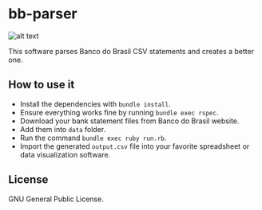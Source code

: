 # bb-parser 

![alt text](https://travis-ci.org/brunoald/bb-parser.svg?branch=master "Build status")

This software parses Banco do Brasil CSV statements and creates a better one.

## How to use it

- Install the dependencies with `bundle install`.
- Ensure everything works fine by running `bundle exec rspec`.
- Download your bank statement files from Banco do Brasil website.
- Add them into `data` folder.
- Run the command `bundle exec ruby run.rb`.
- Import the generated `output.csv` file into your favorite spreadsheet or data visualization software.

## License

GNU General Public License.
